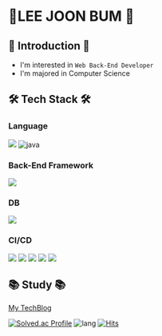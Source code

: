 # 👋LEE JOON BUM 👋 #

## 🧑 Introduction 🧑 ##
* I'm interested in `Web Back-End Developer` <br>
* I'm majored in Computer Science

## 🛠 Tech Stack 🛠
### Language
<img src="https://img.shields.io/badge/OpenJDK-FFFFFF?style=for-the-badge&logo=OpenJDK&logoColor=black"> ![java](https://img.shields.io/badge/java-E34F26?style=flat&logo=java&logoColor=white)


### Back-End Framework
 <img src="https://img.shields.io/badge/Spring Boot-6DB33F?style=for-the-badge&logo=Spring Boot&logoColor=yellow">

 ### DB
  <img src="https://img.shields.io/badge/mysql-4479A1?style=for-the-badge&logo=Spring Boot&logoColor=white"> 
 
 ### CI/CD
 <img src="https://img.shields.io/badge/aws-232F3E?style=for-the-badge&logo=amazonaws&logoColor=white"> <img src="https://img.shields.io/badge/ec2-FF9900?style=for-the-badge&logo=amazonec2&logoColor=black"> <img src="https://img.shields.io/badge/s3-569A31?style=for-the-badge&logo=amazons3&logoColor=black"> <img src="https://img.shields.io/badge/rds-527FFF?style=for-the-badge&logo=amazonrds&logoColor=black"> <img src="https://img.shields.io/badge/githubactions-2088FF?style=for-the-badge&logo=githubactions&logoColor=black"> 




## 📚 Study 📚
[My TechBlog](https://scottpooh001.tistory.com)

[![Solved.ac Profile](http://mazassumnida.wtf/api/v2/generate_badge?boj=1996joon)](https://solved.ac/1996joon)
 ![lang](https://github-readme-stats.vercel.app/api/top-langs/?username=bum19&layout=compact&theme=radical)
 [![Hits](https://hits.seeyoufarm.com/api/count/incr/badge.svg?url=https%3A%2F%2Fgithub.com%2Fbum19&count_bg=%2300FCFF&title_bg=%23FFFD12&icon=&icon_color=%23E7E7E7&title=hits&edge_flat=false)](https://hits.seeyoufarm.com)
<!--
**bum19/bum19** is a ✨ _special_ ✨ repository because its `README.md` (this file) appears on your GitHub profile.

Here are some ideas to get you started:
-->

<!--
- 🔭 I’m currently working on ...
- 🌱 I’m currently learning ...
- 👯 I’m looking to collaborate on ...
- 🤔 I’m looking for help with ...
- 💬 Ask me about ...
- 📫 How to reach me: ...
- 😄 Pronouns: ...
- ⚡ Fun fact: ...
-->
